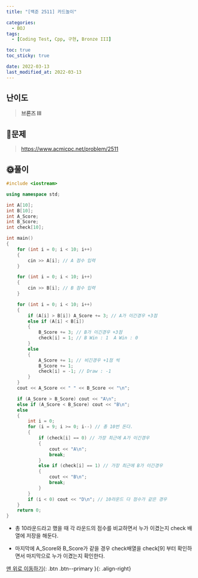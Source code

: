 ```yaml
---
title: "[백준 2511] 카드놀이"

categories:
  - BOJ
tags:
  - [Coding Test, Cpp, 구현, Bronze III]

toc: true
toc_sticky: true

date: 2022-03-13
last_modified_at: 2022-03-13
---
```


## 난이도

> **브론즈 III**

## 📜문제

> <https://www.acmicpc.net/problem/2511>

## 🌞풀이

```c++
#include <iostream>

using namespace std;

int A[10];
int B[10];
int A_Score;
int B_Score;
int check[10];

int main()
{
	for (int i = 0; i < 10; i++)
	{
		cin >> A[i]; // A 점수 입력
	}

	for (int i = 0; i < 10; i++)
	{
		cin >> B[i]; // B 점수 입력
	}

	for (int i = 0; i < 10; i++)
	{
		if (A[i] > B[i]) A_Score += 3; // A가 이긴경우 +3점
		else if (A[i] < B[i])
		{
			B_Score += 3; // B가 이긴경우 +3점
			check[i] = 1; // B Win : 1  A Win : 0
		}
		else
		{
			A_Score += 1; // 비긴경우 +1점 씩
			B_Score += 1;
			check[i] = -1; // Draw : -1
		}
	}
	cout << A_Score << " " << B_Score << "\n";

	if (A_Score > B_Score) cout << "A\n";
	else if (A_Score < B_Score) cout << "B\n";
	else
	{
		int i = 0;
		for (i = 9; i >= 0; i--) // 총 10번 돈다.
		{
			if (check[i] == 0) // 가장 최근에 A가 이긴경우
			{
				cout << "A\n";
				break;
			}
			else if (check[i] == 1) // 가장 최근에 B가 이긴경우
			{
				cout << "B\n";
				break;
			}
		}
		if (i < 0) cout << "D\n"; // 10라운드 다 점수가 같은 경우
	}
	return 0;
}
```

- 총 10라운드라고 했을 때 각 라운드의 점수를 비교하면서 누가 이겼는지 check 배열에 저장을 해둔다.

- 마지막에 A_Score와 B_Score가 같을 경우 check배열을 check[9] 부터 확인하면서 마지막으로 누가 이겼는지 확인한다.

[맨 위로 이동하기](#){: .btn .btn--primary }{: .align-right}
